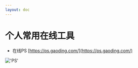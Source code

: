 ```yaml
---
layout: doc
---
```

# 个人常用在线工具

- 在线PS [https://ps.gaoding.com/](https://ps.gaoding.com/)

!['PS'](/img/04-ps.gif)

